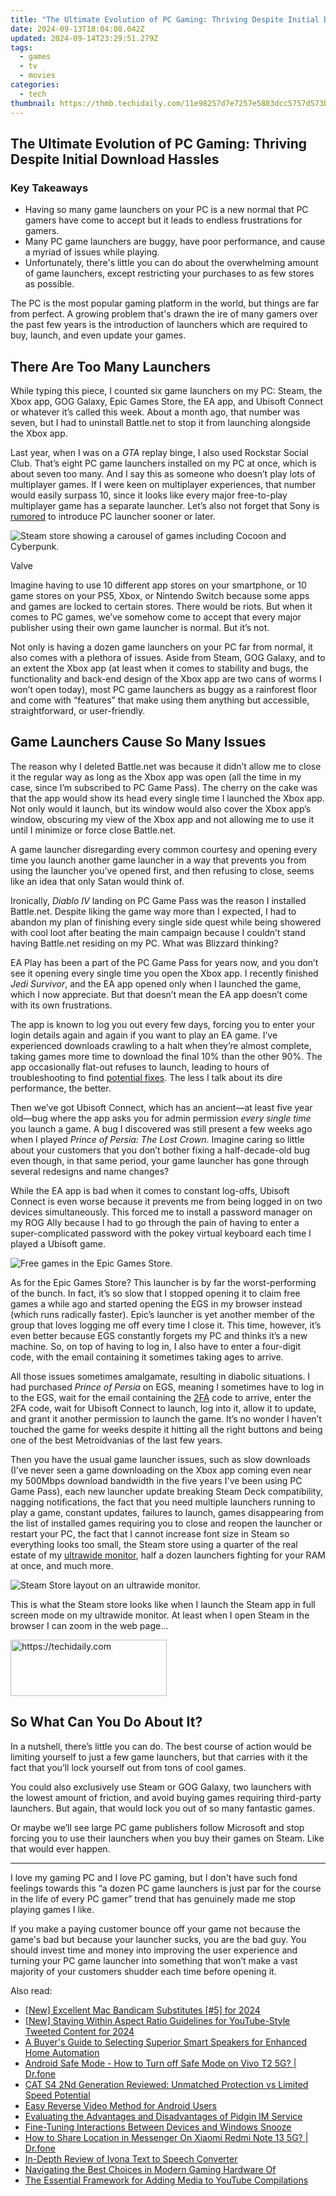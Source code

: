 ```yaml
---
title: "The Ultimate Evolution of PC Gaming: Thriving Despite Initial Download Hassles"
date: 2024-09-13T18:04:08.042Z
updated: 2024-09-14T23:29:51.279Z
tags:
  - games
  - tv
  - movies
categories:
  - tech
thumbnail: https://thmb.techidaily.com/11e98257d7e7257e5883dcc5757d573b33d04f0ecfefae2f5882a90863822c25.png
---
```


## The Ultimate Evolution of PC Gaming: Thriving Despite Initial Download Hassles

### Key Takeaways

* Having so many game launchers on your PC is a new normal that PC gamers have come to accept but it leads to endless frustrations for gamers.
* Many PC game launchers are buggy, have poor performance, and cause a myriad of issues while playing.
* Unfortunately, there's little you can do about the overwhelming amount of game launchers, except restricting your purchases to as few stores as possible.

 The PC is the most popular gaming platform in the world, but things are far from perfect. A growing problem that's drawn the ire of many gamers over the past few years is the introduction of launchers which are required to buy, launch, and even update your games.

##  There Are Too Many Launchers

 While typing this piece, I counted six game launchers on my PC: Steam, the Xbox app, GOG Galaxy, Epic Games Store, the EA app, and Ubisoft Connect or whatever it’s called this week. About a month ago, that number was seven, but I had to uninstall Battle.net to stop it from launching alongside the Xbox app.

 Last year, when I was on a _GTA_ replay binge, I also used Rockstar Social Club. That’s eight PC game launchers installed on my PC at once, which is about seven too many. And I say this as someone who doesn’t play lots of multiplayer games. If I were keen on multiplayer experiences, that number would easily surpass 10, since it looks like every major free-to-play multiplayer game has a separate launcher. Let’s also not forget that Sony is [rumored](https://www.thegamer.com/sony-playstation-games-for-pc-website/) to introduce PC launcher sooner or later.

![Steam store showing a carousel of games including Cocoon and Cyberpunk.](https://static1.howtogeekimages.com/wordpress/wp-content/uploads/2024/05/steam-sc.png) 

Valve

 Imagine having to use 10 different app stores on your smartphone, or 10 game stores on your PS5, Xbox, or Nintendo Switch because some apps and games are locked to certain stores. There would be riots. But when it comes to PC games, we’ve somehow come to accept that every major publisher using their own game launcher is normal. But it’s not.

 Not only is having a dozen game launchers on your PC far from normal, it also comes with a plethora of issues. Aside from Steam, GOG Galaxy, and to an extent the Xbox app (at least when it comes to stability and bugs, the functionality and back-end design of the Xbox app are two cans of worms I won’t open today), most PC game launchers as buggy as a rainforest floor and come with “features” that make using them anything but accessible, straightforward, or user-friendly.

##  Game Launchers Cause So Many Issues

 The reason why I deleted Battle.net was because it didn’t allow me to close it the regular way as long as the Xbox app was open (all the time in my case, since I’m subscribed to PC Game Pass). The cherry on the cake was that the app would show its head every single time I launched the Xbox app. Not only would it launch, but its window would also cover the Xbox app’s window, obscuring my view of the Xbox app and not allowing me to use it until I minimize or force close Battle.net.

 A game launcher disregarding every common courtesy and opening every time you launch another game launcher in a way that prevents you from using the launcher you’ve opened first, and then refusing to close, seems like an idea that only Satan would think of.

 Ironically, _Diablo IV_ landing on PC Game Pass was the reason I installed Battle.net. Despite liking the game way more than I expected, I had to abandon my plan of finishing every single side quest while being showered with cool loot after beating the main campaign because I couldn’t stand having Battle.net residing on my PC. What was Blizzard thinking?

 EA Play has been a part of the PC Game Pass for years now, and you don’t see it opening every single time you open the Xbox app. I recently finished _Jedi Survivor_, and the EA app opened only when I launched the game, which I now appreciate. But that doesn’t mean the EA app doesn’t come with its own frustrations.

 The app is known to log you out every few days, forcing you to enter your login details again and again if you want to play an EA game. I’ve experienced downloads crawling to a halt when they’re almost complete, taking games more time to download the final 10% than the other 90%. The app occasionally flat-out refuses to launch, leading to hours of troubleshooting to find [potential fixes](https://facebook-video-content.techidaily.com/updated-ultimate-9-hidden-media-extractors/). The less I talk about its dire performance, the better.

 Then we’ve got Ubisoft Connect, which has an ancient—at least five year old—bug where the app asks you for admin permission _every single time_ you launch a game. A bug I discovered was still present a few weeks ago when I played _Prince of Persia: The Lost Crown_. Imagine caring so little about your customers that you don’t bother fixing a half-decade-old bug even though, in that same period, your game launcher has gone through several redesigns and name changes?

 While the EA app is bad when it comes to constant log-offs, Ubisoft Connect is even worse because it prevents me from being logged in on two devices simultaneously. This forced me to install a password manager on my ROG Ally because I had to go through the pain of having to enter a super-complicated password with the pokey virtual keyboard each time I played a Ubisoft game.

![Free games in the Epic Games Store.](https://static1.howtogeekimages.com/wordpress/wp-content/uploads/2024/07/free-epic-store-games.png) 

 As for the Epic Games Store? This launcher is by far the worst-performing of the bunch. In fact, it’s so slow that I stopped opening it to claim free games a while ago and started opening the EGS in my browser instead (which runs radically faster). Epic’s launcher is yet another member of the group that loves logging me off every time I close it. This time, however, it’s even better because EGS constantly forgets my PC and thinks it’s a new machine. So, on top of having to log in, I also have to enter a four-digit code, with the email containing it sometimes taking ages to arrive.

 All those issues sometimes amalgamate, resulting in diabolic situations. I had purchased _Prince of Persia_ on EGS, meaning I sometimes have to log in to the EGS, wait for the email containing the [2FA](https://location-social.techidaily.com/in-2024-4-most-known-ways-to-find-someone-on-tinder-for-apple-iphone-15-pro-max-by-name-drfone-by-drfone-virtual-ios/) code to arrive, enter the 2FA code, wait for Ubisoft Connect to launch, log into it, allow it to update, and grant it another permission to launch the game. It’s no wonder I haven’t touched the game for weeks despite it hitting all the right buttons and being one of the best Metroidvanias of the last few years.

 Then you have the usual game launcher issues, such as slow downloads (I’ve never seen a game downloading on the Xbox app coming even near my 500Mbps download bandwidth in the five years I've been using PC Game Pass), each new launcher update breaking Steam Deck compatibility, nagging notifications, the fact that you need multiple launchers running to play a game, constant updates, failures to launch, games disappearing from the list of installed games requiring you to close and reopen the launcher or restart your PC, the fact that I cannot increase font size in Steam so everything looks too small, the Steam store using a quarter of the real estate of my [ultrawide monitor](https://fox-friendly.techidaily.com/new-handheld-panorama-peacekeeper-360-stabilizer-for-2024/), half a dozen launchers fighting for your RAM at once, and much more.

![Steam Store layout on an ultrawide monitor.](https://static1.howtogeekimages.com/wordpress/wp-content/uploads/2024/07/steam-store-layout-on-an-ultrawide-monitor.png) 

This is what the Steam store looks like when I launch the Steam app in full screen mode on my ultrawide monitor. At least when I open Steam in the browser I can zoom in the web page...

<!-- affiliate ads begin -->
<a href="https://aligracehair.sjv.io/c/5597632/2115944/19272" target="_top" id="2115944">
  <img src="//a.impactradius-go.com/display-ad/19272-2115944" border="0" alt="https://techidaily.com" width="250" height="90"/>
</a>
<img height="0" width="0" src="https://aligracehair.sjv.io/i/5597632/2115944/19272" style="position:absolute;visibility:hidden;" border="0" />
<!-- affiliate ads end -->

##  So What Can You Do About It?

 In a nutshell, there’s little you can do. The best course of action would be limiting yourself to just a few game launchers, but that carries with it the fact that you’ll lock yourself out from tons of cool games.

 You could also exclusively use Steam or GOG Galaxy, two launchers with the lowest amount of friction, and avoid buying games requiring third-party launchers. But again, that would lock you out of so many fantastic games.

 Or maybe we’ll see large PC game publishers follow Microsoft and stop forcing you to use their launchers when you buy their games on Steam. Like that would ever happen.

---

 I love my gaming PC and I love PC gaming, but I don't have such fond feelings towards this “a dozen PC game launchers is just par for the course in the life of every PC gamer” trend that has genuinely made me stop playing games I like.

 If you make a paying customer bounce off your game not because the game's bad but because your launcher sucks, you are the bad guy. You should invest time and money into improving the user experience and turning your PC game launcher into something that won’t make a vast majority of your customers shudder each time before opening it.

<ins class="adsbygoogle"
     style="display:block"
     data-ad-format="autorelaxed"
     data-ad-client="ca-pub-7571918770474297"
     data-ad-slot="1223367746"></ins>

<ins class="adsbygoogle"
     style="display:block"
     data-ad-client="ca-pub-7571918770474297"
     data-ad-slot="8358498916"
     data-ad-format="auto"
     data-full-width-responsive="true"></ins>

<span class="atpl-alsoreadstyle">Also read:</span>
<div><ul>
<li><a href="https://video-capture.techidaily.com/new-excellent-mac-bandicam-substitutes-5-for-2024/"><u>[New] Excellent Mac Bandicam Substitutes [#5] for 2024</u></a></li>
<li><a href="https://twitter-videos.techidaily.com/new-staying-within-aspect-ratio-guidelines-for-youtube-style-tweeted-content-for-2024/"><u>[New] Staying Within Aspect Ratio Guidelines for YouTube-Style Tweeted Content for 2024</u></a></li>
<li><a href="https://buynow-marvelous.techidaily.com/a-buyers-guide-to-selecting-superior-smart-speakers-for-enhanced-home-automation/"><u>A Buyer's Guide to Selecting Superior Smart Speakers for Enhanced Home Automation</u></a></li>
<li><a href="https://howto.techidaily.com/android-safe-mode-how-to-turn-off-safe-mode-on-vivo-t2-5g-drfone-by-drfone-fix-android-problems-fix-android-problems/"><u>Android Safe Mode - How to Turn off Safe Mode on Vivo T2 5G? | Dr.fone</u></a></li>
<li><a href="https://buynow-marvelous.techidaily.com/cat-s4-2nd-generation-reviewed-unmatched-protection-vs-limited-speed-potential/"><u>CAT S4 2Nd Generation Reviewed: Unmatched Protection vs Limited Speed Potential</u></a></li>
<li><a href="https://extra-lessons.techidaily.com/easy-reverse-video-method-for-android-users/"><u>Easy Reverse Video Method for Android Users</u></a></li>
<li><a href="https://buynow-marvelous.techidaily.com/evaluating-the-advantages-and-disadvantages-of-pidgin-im-service/"><u>Evaluating the Advantages and Disadvantages of Pidgin IM Service</u></a></li>
<li><a href="https://win11.techidaily.com/fine-tuning-interactions-between-devices-and-windows-snooze/"><u>Fine-Tuning Interactions Between Devices and Windows Snooze</u></a></li>
<li><a href="https://fake-location.techidaily.com/how-to-share-location-in-messenger-on-xiaomi-redmi-note-13-5g-drfone-by-drfone-virtual-android/"><u>How to Share Location in Messenger On Xiaomi Redmi Note 13 5G? | Dr.fone</u></a></li>
<li><a href="https://ai-topics.techidaily.com/in-depth-review-of-ivona-text-to-speech-converter/"><u>In-Depth Review of Ivona Text to Speech Converter</u></a></li>
<li><a href="https://buynow-marvelous.techidaily.com/navigating-the-best-choices-in-modern-gaming-hardware-of/"><u>Navigating the Best Choices in Modern Gaming Hardware Of</u></a></li>
<li><a href="https://extra-hints.techidaily.com/the-essential-framework-for-adding-media-to-youtube-compilations/"><u>The Essential Framework for Adding Media to YouTube Compilations</u></a></li>
</ul></div>

